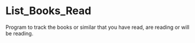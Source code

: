 # List_Books_Read
 Program to track the books or similar that you have read, are reading or will be reading.
